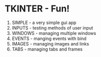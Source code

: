 # TKINTER - Fun!

1) SIMPLE - a very simple gui app
2) INPUTS - testing methods of user input
3) WINDOWS - managing multiple windows
4) EVENTS - manging events with bind
5) IMAGES - managing images and links
6) TABS - managing tabs and frames
